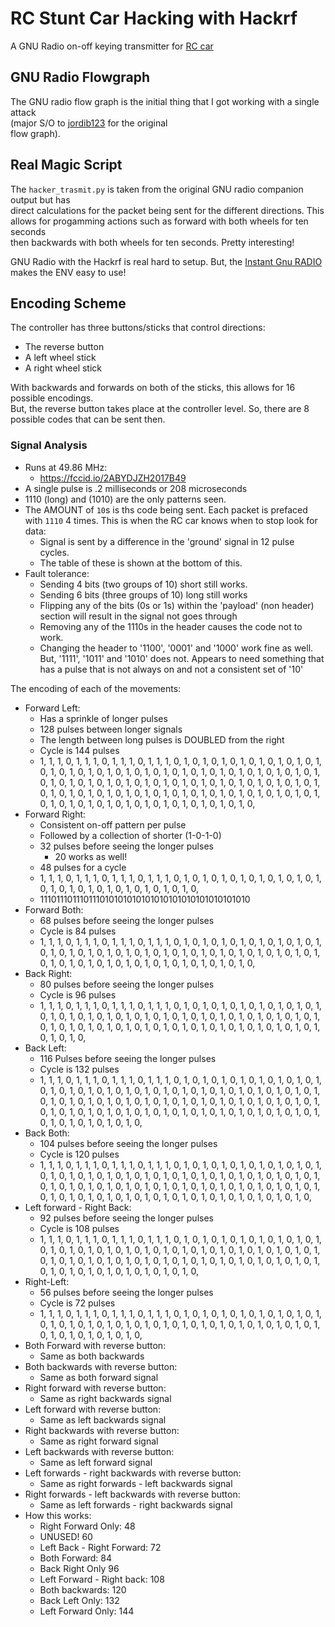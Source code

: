 # RC Stunt Car Hacking with Hackrf
A GNU Radio on-off keying transmitter for [RC car](https://www.target.com/p/sharper-image-remote-control-rc-flip-stunt-vehicle/-/A-52125747#ln)

## GNU Radio Flowgraph
The GNU radio flow graph is the initial thing that I got working with a single attack  
(major S/O to [jordib123](https://github.com/jordib123/ook-transmitter) for the original   
flow graph).   

## Real Magic Script
The ``hacker_trasmit.py`` is taken from the original GNU radio companion output but has  
 direct calculations for the packet being sent for the different directions. This  
allows for progamming actions such as forward with both wheels for ten seconds  
then backwards with both wheels for ten seconds. Pretty interesting!
  
GNU Radio with the Hackrf is real hard to setup. But, the [Instant Gnu RADIO](https://wiki.gnuradio.org/index.php/UbuntuVM) makes the ENV easy to use! 

## Encoding Scheme
The controller has three buttons/sticks that control directions: 
- The reverse button
- A left wheel stick
- A right wheel stick 

With backwards and forwards on both of the sticks, this allows for 16 possible encodings.   
But, the reverse button takes place at the controller level. So, there are 8   
possible codes that can be sent then.   

### Signal Analysis
- Runs at 49.86 MHz:
  - https://fccid.io/2ABYDJZH2017B49
- A single pulse is .2 milliseconds or 208 microseconds
- 1110 (long) and (1010) are the only patterns seen. 
- The AMOUNT of ``10``s is ths code being sent. Each packet is prefaced with ``1110`` 
4 times. This is when the RC car knows when to stop look for data: 
  - Signal is sent by a difference in the 'ground' signal in 12 pulse cycles. 
  - The table of these is shown at the bottom of this. 
- Fault tolerance: 
    - Sending 4 bits (two groups of 10) short still works.
    - Sending 6 bits (three groups of 10) long still works
    - Flipping any of the bits (0s or 1s) within the 'payload' (non header) section will result in the signal not goes through
    - Removing any of the 1110s in the header causes the code not to work.
    - Changing the header to '1100', '0001' and '1000' work fine as well. But, '1111', '1011' and '1010' does not. Appears to need something that has a pulse that is not always on and not a consistent set of '10'

The encoding of each of the movements:
- Forward Left:
    - Has a sprinkle of longer pulses
    - 128 pulses between longer signals
    - The length between long pulses is DOUBLED from the right
    - Cycle is 144 pulses
    - 1, 1, 1, 0, 1, 1, 1, 0, 1, 1, 1, 0, 1, 1, 1, 0, 1, 0, 1, 0, 1, 0, 1, 0, 1, 0, 1, 0, 1, 0, 1, 0, 1, 0, 1, 0, 1, 0, 1, 0, 1, 0, 1, 0, 1, 0, 1, 0, 1, 0, 1, 0, 1, 0, 1, 0, 1, 0, 1, 0, 1, 0, 1, 0, 1, 0, 1, 0, 1, 0, 1, 0, 1, 0, 1, 0, 1, 0, 1, 0, 1, 0, 1, 0, 1, 0, 1, 0, 1, 0, 1, 0, 1, 0, 1, 0, 1, 0, 1, 0, 1, 0, 1, 0, 1, 0, 1, 0, 1, 0, 1, 0, 1, 0, 1, 0, 1, 0, 1, 0, 1, 0, 1, 0, 1, 0, 1, 0, 1, 0, 1, 0, 1, 0, 1, 0, 1, 0, 1, 0, 1, 0, 1, 0, 
- Forward Right: 
    - Consistent on-off pattern per pulse
    - Followed by a collection of shorter (1-0-1-0) 
    - 32 pulses before seeing the longer pulses
        - 20 works as well!
    - 48 pulses for a cycle
    - 1, 1, 1, 0, 1, 1, 1, 0, 1, 1, 1, 0, 1, 1, 1, 0, 1, 0, 1, 0, 1, 0, 1, 0, 1, 0, 1, 0, 1, 0, 1, 0, 1, 0, 1, 0, 1, 0, 1, 0, 1, 0, 1, 0, 1, 0, 1, 0, 
    - 111011101110111010101010101010101010101010101010
- Forward Both:
    - 68 pulses before seeing the longer pulses
    - Cycle is 84 pulses
    - 1, 1, 1, 0, 1, 1, 1, 0, 1, 1, 1, 0, 1, 1, 1, 0, 1, 0, 1, 0, 1, 0, 1, 0, 1, 0, 1, 0, 1, 0, 1, 0, 1, 0, 1, 0, 1, 0, 1, 0, 1, 0, 1, 0, 1, 0, 1, 0, 1, 0, 1, 0, 1, 0, 1, 0, 1, 0, 1, 0, 1, 0, 1, 0, 1, 0, 1, 0, 1, 0, 1, 0, 1, 0, 1, 0, 1, 0, 1, 0, 1, 0, 1, 0, 
- Back Right: 
    - 80 pulses before seeing the longer pulses
    - Cycle is 96 pulses
    - 1, 1, 1, 0, 1, 1, 1, 0, 1, 1, 1, 0, 1, 1, 1, 0, 1, 0, 1, 0, 1, 0, 1, 0, 1, 0, 1, 0, 1, 0, 1, 0, 1, 0, 1, 0, 1, 0, 1, 0, 1, 0, 1, 0, 1, 0, 1, 0, 1, 0, 1, 0, 1, 0, 1, 0, 1, 0, 1, 0, 1, 0, 1, 0, 1, 0, 1, 0, 1, 0, 1, 0, 1, 0, 1, 0, 1, 0, 1, 0, 1, 0, 1, 0, 1, 0, 1, 0, 1, 0, 1, 0, 1, 0, 1, 0, 
- Back Left: 
    - 116 Pulses before seeing the longer pulses
    - Cycle is 132 pulses
    - 1, 1, 1, 0, 1, 1, 1, 0, 1, 1, 1, 0, 1, 1, 1, 0, 1, 0, 1, 0, 1, 0, 1, 0, 1, 0, 1, 0, 1, 0, 1, 0, 1, 0, 1, 0, 1, 0, 1, 0, 1, 0, 1, 0, 1, 0, 1, 0, 1, 0, 1, 0, 1, 0, 1, 0, 1, 0, 1, 0, 1, 0, 1, 0, 1, 0, 1, 0, 1, 0, 1, 0, 1, 0, 1, 0, 1, 0, 1, 0, 1, 0, 1, 0, 1, 0, 1, 0, 1, 0, 1, 0, 1, 0, 1, 0, 1, 0, 1, 0, 1, 0, 1, 0, 1, 0, 1, 0, 1, 0, 1, 0, 1, 0, 1, 0, 1, 0, 1, 0, 1, 0, 1, 0, 1, 0, 1, 0, 1, 0, 1, 0, 
- Back Both: 
    - 104 pulses before seeing the longer pulses
    - Cycle is 120 pulses
    - 1, 1, 1, 0, 1, 1, 1, 0, 1, 1, 1, 0, 1, 1, 1, 0, 1, 0, 1, 0, 1, 0, 1, 0, 1, 0, 1, 0, 1, 0, 1, 0, 1, 0, 1, 0, 1, 0, 1, 0, 1, 0, 1, 0, 1, 0, 1, 0, 1, 0, 1, 0, 1, 0, 1, 0, 1, 0, 1, 0, 1, 0, 1, 0, 1, 0, 1, 0, 1, 0, 1, 0, 1, 0, 1, 0, 1, 0, 1, 0, 1, 0, 1, 0, 1, 0, 1, 0, 1, 0, 1, 0, 1, 0, 1, 0, 1, 0, 1, 0, 1, 0, 1, 0, 1, 0, 1, 0, 1, 0, 1, 0, 1, 0, 1, 0, 1, 0, 1, 0, 
- Left forward - Right Back: 
    - 92 pulses before seeing the longer pulses
    - Cycle is 108 pulses
    - 1, 1, 1, 0, 1, 1, 1, 0, 1, 1, 1, 0, 1, 1, 1, 0, 1, 0, 1, 0, 1, 0, 1, 0, 1, 0, 1, 0, 1, 0, 1, 0, 1, 0, 1, 0, 1, 0, 1, 0, 1, 0, 1, 0, 1, 0, 1, 0, 1, 0, 1, 0, 1, 0, 1, 0, 1, 0, 1, 0, 1, 0, 1, 0, 1, 0, 1, 0, 1, 0, 1, 0, 1, 0, 1, 0, 1, 0, 1, 0, 1, 0, 1, 0, 1, 0, 1, 0, 1, 0, 1, 0, 1, 0, 1, 0, 1, 0, 1, 0, 1, 0, 1, 0, 1, 0, 1, 0, 
- Right-Left: 
    - 56 pulses before seeing the longer pulses
    - Cycle is 72 pulses
    - 1, 1, 1, 0, 1, 1, 1, 0, 1, 1, 1, 0, 1, 1, 1, 0, 1, 0, 1, 0, 1, 0, 1, 0, 1, 0, 1, 0, 1, 0, 1, 0, 1, 0, 1, 0, 1, 0, 1, 0, 1, 0, 1, 0, 1, 0, 1, 0, 1, 0, 1, 0, 1, 0, 1, 0, 1, 0, 1, 0, 1, 0, 1, 0, 1, 0, 1, 0, 1, 0, 1, 0, 
- Both Forward with reverse button: 
    - Same as both backwards
- Both backwards with reverse button: 
    - Same as both forward signal
- Right forward with reverse button: 
    - Same as right backwards signal
- Left forward with reverse button: 
    - Same as left backwards signal 
- Right backwards with reverse button: 
    - Same as right forward signal 
- Left backwards with reverse button: 
    - Same as left forward signal
- Left forwards - right backwards with reverse button: 
    - Same as right forwards - left backwards signal
- Right forwards - left backwards with reverse button: 
    - Same as left forwards - right backwards signal
- How this works: 
    - Right Forward Only:        48
    - UNUSED!                    60 
    - Left Back - Right Forward: 72 
    - Both Forward:              84
    - Back Right Only            96
    - Left Forward - Right back: 108
    - Both backwards:            120
    - Back Left Only:            132
    - Left Forward Only:         144

